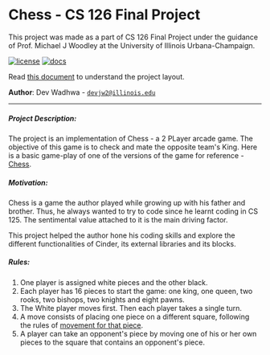# Chess - CS 126 Final Project

This project was made as a part of CS 126 Final Project under the guidance of Prof. Michael J Woodley at the University
of Illinois Urbana-Champaign.

[![license](https://img.shields.io/badge/license-MIT-green)](LICENSE)
[![docs](https://img.shields.io/badge/docs-yes-brightgreen)](docs/README.md)

Read [this document](https://cliutils.gitlab.io/modern-cmake/chapters/basics/structure.html) to understand the project
layout.

**Author**: Dev Wadhwa - [`devjw2@illinois.edu`](mailto:devjw2@illinois.edu)

---------------------
 ##### Project Description:
 The project is an implementation of Chess - a 2 PLayer arcade game.
 The objective of this game is to check and mate the opposite team's King.
 Here is a basic game-play of one of the versions of the game for reference - 
 [Chess](https://www.youtube.com).
 
 ##### Motivation:
 Chess is a game the author played while growing up with his father and brother.
 Thus, he always wanted to try to code since he learnt coding in CS 125.
 The sentimental value attached to it is the main driving factor.  
 
 This project helped the author hone his coding skills and explore the different functionalities of Cinder, 
 its external libraries and its blocks. 

 ##### Rules:
 
 1. One player is assigned white pieces and the other black. 
 2. Each player has 16 pieces to start the game: one king, one queen, two rooks, two bishops, 
    two knights and eight pawns.
 3. The White player moves first. Then each player takes a single turn. 
 4. A move consists of placing one piece on a different square, following the rules of 
    [movement for that piece](https://www.flyordie.com/games/help/chess/en/pieces_chess.html).
 5. A player can take an opponent's piece by moving one of his or her own pieces to the square that 
    contains an opponent's piece.  
    
    